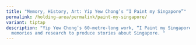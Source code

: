 ```yaml
---
title: "Memory, History, Art: Yip Yew Chong’s “I Paint my Singapore”"
permalink: /holding-area/permalink/paint-my-singapore/
variant: tiptap
description: "Yip Yew Chong’s 60-metre-long work, “I Paint my Singapore”, melds
  memories and research to produce stories about Singapore. "
---
```

